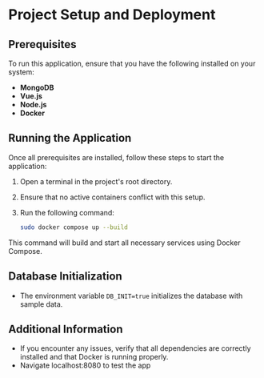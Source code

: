 # Project Setup and Deployment

## Prerequisites
To run this application, ensure that you have the following installed on your system:

- **MongoDB**
- **Vue.js**
- **Node.js**
- **Docker**

## Running the Application
Once all prerequisites are installed, follow these steps to start the application:

1. Open a terminal in the project's root directory.
2. Ensure that no active containers conflict with this setup.
3. Run the following command:

   ```sh
   sudo docker compose up --build
   ```

This command will build and start all necessary services using Docker Compose.

## Database Initialization
- The environment variable `DB_INIT=true` initializes the database with sample data.

## Additional Information

- If you encounter any issues, verify that all dependencies are correctly installed and that Docker is running properly.
- Navigate localhost:8080 to test the app

